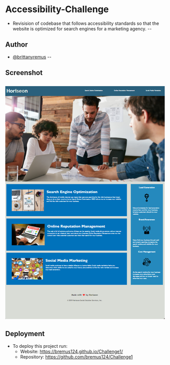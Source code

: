# Accessibility-Challenge
- Revisision of codebase that follows accessibility standards so that the website is optimized for search engines for a marketing agency.
--
## Author

- [@brittanyremus](https://www.github.com/bremus124)
--
## Screenshot

![Screenshot](screenshothorisean.png)
--
## Deployment

- To deploy this project run:
    - Website: https://bremus124.github.io/Challenge1/
    - Repository: https://github.com/bremus124/Challenge1
